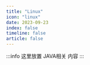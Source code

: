 ```yaml
---
title: "Linux"
icon: "linux"
date: 2023-09-23
index: false
timeline: false
article: false
---
```

:::info
这里放置 JAVA相关 内容
:::

<AutoCatalog />